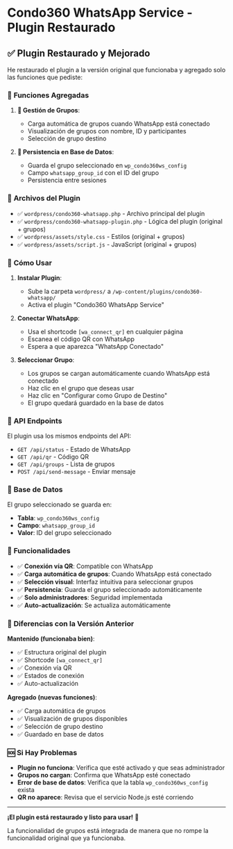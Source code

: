 # Condo360 WhatsApp Service - Plugin Restaurado

## ✅ **Plugin Restaurado y Mejorado**

He restaurado el plugin a la versión original que funcionaba y agregado solo las funciones que pediste:

### 🔧 **Funciones Agregadas**

1. **👥 Gestión de Grupos**:
   - Carga automática de grupos cuando WhatsApp está conectado
   - Visualización de grupos con nombre, ID y participantes
   - Selección de grupo destino

2. **💾 Persistencia en Base de Datos**:
   - Guarda el grupo seleccionado en `wp_condo360ws_config`
   - Campo `whatsapp_group_id` con el ID del grupo
   - Persistencia entre sesiones

### 📁 **Archivos del Plugin**

- ✅ `wordpress/condo360-whatsapp.php` - Archivo principal del plugin
- ✅ `wordpress/condo360-whatsapp-plugin.php` - Lógica del plugin (original + grupos)
- ✅ `wordpress/assets/style.css` - Estilos (original + grupos)
- ✅ `wordpress/assets/script.js` - JavaScript (original + grupos)

### 🚀 **Cómo Usar**

1. **Instalar Plugin**:
   - Sube la carpeta `wordpress/` a `/wp-content/plugins/condo360-whatsapp/`
   - Activa el plugin "Condo360 WhatsApp Service"

2. **Conectar WhatsApp**:
   - Usa el shortcode `[wa_connect_qr]` en cualquier página
   - Escanea el código QR con WhatsApp
   - Espera a que aparezca "WhatsApp Conectado"

3. **Seleccionar Grupo**:
   - Los grupos se cargan automáticamente cuando WhatsApp está conectado
   - Haz clic en el grupo que deseas usar
   - Haz clic en "Configurar como Grupo de Destino"
   - El grupo quedará guardado en la base de datos

### 🔌 **API Endpoints**

El plugin usa los mismos endpoints del API:

- `GET /api/status` - Estado de WhatsApp
- `GET /api/qr` - Código QR
- `GET /api/groups` - Lista de grupos
- `POST /api/send-message` - Enviar mensaje

### 💾 **Base de Datos**

El grupo seleccionado se guarda en:
- **Tabla**: `wp_condo360ws_config`
- **Campo**: `whatsapp_group_id`
- **Valor**: ID del grupo seleccionado

### 🎯 **Funcionalidades**

- ✅ **Conexión vía QR**: Compatible con WhatsApp
- ✅ **Carga automática de grupos**: Cuando WhatsApp está conectado
- ✅ **Selección visual**: Interfaz intuitiva para seleccionar grupos
- ✅ **Persistencia**: Guarda el grupo seleccionado automáticamente
- ✅ **Solo administradores**: Seguridad implementada
- ✅ **Auto-actualización**: Se actualiza automáticamente

### 🔧 **Diferencias con la Versión Anterior**

**Mantenido (funcionaba bien)**:
- ✅ Estructura original del plugin
- ✅ Shortcode `[wa_connect_qr]`
- ✅ Conexión vía QR
- ✅ Estados de conexión
- ✅ Auto-actualización

**Agregado (nuevas funciones)**:
- ✅ Carga automática de grupos
- ✅ Visualización de grupos disponibles
- ✅ Selección de grupo destino
- ✅ Guardado en base de datos

### 🆘 **Si Hay Problemas**

- **Plugin no funciona**: Verifica que esté activado y que seas administrador
- **Grupos no cargan**: Confirma que WhatsApp esté conectado
- **Error de base de datos**: Verifica que la tabla `wp_condo360ws_config` exista
- **QR no aparece**: Revisa que el servicio Node.js esté corriendo

---

**¡El plugin está restaurado y listo para usar!** 🎉

La funcionalidad de grupos está integrada de manera que no rompe la funcionalidad original que ya funcionaba.

